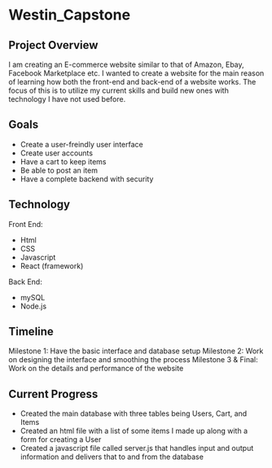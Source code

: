 # Westin_Capstone

## Project Overview
I am creating an E-commerce website similar to that of Amazon, Ebay, Facebook Marketplace etc. I wanted to create a website for the main reason of learning how both the front-end and back-end of a website works. The focus of this is to utilize my current skills and build new ones with technology I have not used before.

## Goals
- Create a user-freindly user interface
- Create user accounts
- Have a cart to keep items
- Be able to post an item
- Have a complete backend with security

## Technology 
Front End:
- Html
- CSS
- Javascript
- React (framework)

Back End:
- mySQL 
- Node.js

## Timeline
Milestone 1: Have the basic interface and database setup 
Milestone 2: Work on designing the interface and smoothing the process
Milestone 3 & Final: Work on the details and performance of the website


## Current Progress
- Created the main database with three tables being Users, Cart, and Items
- Created an html file with a list of some items I made up along with a form for creating a User
- Created a javascript file called server.js that handles input and output information and delivers that to and from the database
